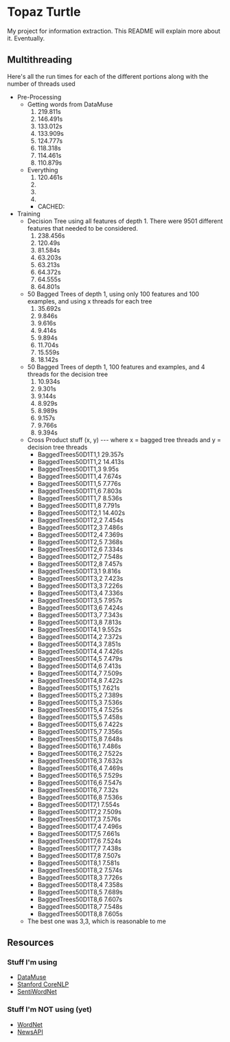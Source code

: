 # Topaz Turtle

My project for information extraction. This README will explain more about it. Eventually.

## Multithreading

Here's all the run times for each of the different portions along with the number of threads used

* Pre-Processing
    * Getting words from DataMuse
        1. 219.811s
        2. 146.491s
        3. 133.012s
        4. 133.909s
        5. 124.777s
        6. 118.318s
        7. 114.461s
        8. 110.879s
    * Everything
        1. 120.461s
        2.
        3.
        4.
        * CACHED: 
* Training
    * Decision Tree using all features of depth 1. There were 9501 different features that needed to be considered.
        1. 238.456s
        2. 120.49s
        3. 81.584s
        4. 63.203s
        5. 63.213s
        6. 64.372s
        7. 64.555s
        8. 64.801s
    * 50 Bagged Trees of depth 1, using only 100 features and 100 examples, and using x threads for each tree
        1. 35.692s
        2. 9.846s
        3. 9.616s
        4. 9.414s
        5. 9.894s
        6. 11.704s
        7. 15.559s
        8. 18.142s
    * 50 Bagged Trees of depth 1, 100 features and examples, and 4 threads for the decision tree
        1. 10.934s
        2. 9.301s
        3. 9.144s
        4. 8.929s
        5. 8.989s
        6. 9.157s
        7. 9.766s
        8. 9.394s
    * Cross Product stuff (x, y) --- where x = bagged tree threads and y = decision tree threads
        * BaggedTrees50D1T1,1     29.357s
        * BaggedTrees50D1T1,2     14.413s
        * BaggedTrees50D1T1,3     9.95s
        * BaggedTrees50D1T1,4     7.674s
        * BaggedTrees50D1T1,5     7.776s
        * BaggedTrees50D1T1,6     7.803s
        * BaggedTrees50D1T1,7     8.536s
        * BaggedTrees50D1T1,8     7.791s
        * BaggedTrees50D1T2,1     14.402s
        * BaggedTrees50D1T2,2     7.454s
        * BaggedTrees50D1T2,3     7.486s
        * BaggedTrees50D1T2,4     7.369s
        * BaggedTrees50D1T2,5     7.368s
        * BaggedTrees50D1T2,6     7.334s
        * BaggedTrees50D1T2,7     7.548s
        * BaggedTrees50D1T2,8     7.457s
        * BaggedTrees50D1T3,1     9.816s
        * BaggedTrees50D1T3,2     7.423s
        * BaggedTrees50D1T3,3     7.226s
        * BaggedTrees50D1T3,4     7.336s
        * BaggedTrees50D1T3,5     7.957s
        * BaggedTrees50D1T3,6     7.424s
        * BaggedTrees50D1T3,7     7.343s
        * BaggedTrees50D1T3,8     7.813s
        * BaggedTrees50D1T4,1     9.552s
        * BaggedTrees50D1T4,2     7.372s
        * BaggedTrees50D1T4,3     7.851s
        * BaggedTrees50D1T4,4     7.426s
        * BaggedTrees50D1T4,5     7.479s
        * BaggedTrees50D1T4,6     7.413s
        * BaggedTrees50D1T4,7     7.509s
        * BaggedTrees50D1T4,8     7.422s
        * BaggedTrees50D1T5,1     7.621s
        * BaggedTrees50D1T5,2     7.389s
        * BaggedTrees50D1T5,3     7.536s
        * BaggedTrees50D1T5,4     7.525s
        * BaggedTrees50D1T5,5     7.458s
        * BaggedTrees50D1T5,6     7.422s
        * BaggedTrees50D1T5,7     7.356s
        * BaggedTrees50D1T5,8     7.648s
        * BaggedTrees50D1T6,1     7.486s
        * BaggedTrees50D1T6,2     7.522s
        * BaggedTrees50D1T6,3     7.632s
        * BaggedTrees50D1T6,4     7.469s
        * BaggedTrees50D1T6,5     7.529s
        * BaggedTrees50D1T6,6     7.547s
        * BaggedTrees50D1T6,7     7.32s
        * BaggedTrees50D1T6,8     7.536s
        * BaggedTrees50D1T7,1     7.554s
        * BaggedTrees50D1T7,2     7.509s
        * BaggedTrees50D1T7,3     7.576s
        * BaggedTrees50D1T7,4     7.496s
        * BaggedTrees50D1T7,5     7.661s
        * BaggedTrees50D1T7,6     7.524s
        * BaggedTrees50D1T7,7     7.438s
        * BaggedTrees50D1T7,8     7.507s
        * BaggedTrees50D1T8,1     7.581s
        * BaggedTrees50D1T8,2     7.574s
        * BaggedTrees50D1T8,3     7.726s
        * BaggedTrees50D1T8,4     7.358s
        * BaggedTrees50D1T8,5     7.689s
        * BaggedTrees50D1T8,6     7.607s
        * BaggedTrees50D1T8,7     7.548s
        * BaggedTrees50D1T8,8     7.605s
    * The best one was 3,3, which is reasonable to me


## Resources

### Stuff I'm using

* [DataMuse](http://www.datamuse.com/api/)
* [Stanford CoreNLP](https://stanfordnlp.github.io/CoreNLP/simple.html)
* [SentiWordNet](http://sentiwordnet.isti.cnr.it/)

### Stuff I'm NOT using (yet)

* [WordNet](https://wordnet.princeton.edu/)
* [NewsAPI](https://newsapi.org/)